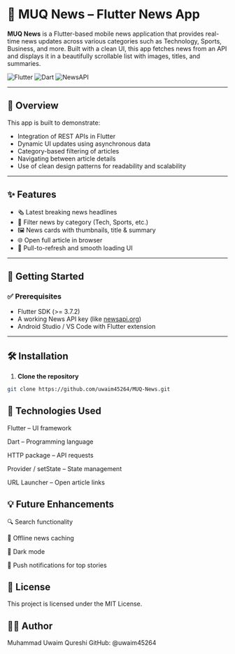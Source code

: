 # 📰 MUQ News – Flutter News App

**MUQ News** is a Flutter-based mobile news application that provides real-time news updates across various categories such as Technology, Sports, Business, and more. Built with a clean UI, this app fetches news from an API and displays it in a beautifully scrollable list with images, titles, and summaries.

![Flutter](https://img.shields.io/badge/Flutter-02569B?style=for-the-badge&logo=flutter&logoColor=white)
![Dart](https://img.shields.io/badge/Dart-0175C2?style=for-the-badge&logo=dart&logoColor=white)
![NewsAPI](https://img.shields.io/badge/API-News-blue?style=for-the-badge)

---

## 🧾 Overview

This app is built to demonstrate:
- Integration of REST APIs in Flutter
- Dynamic UI updates using asynchronous data
- Category-based filtering of articles
- Navigating between article details
- Use of clean design patterns for readability and scalability

---

## ✨ Features

- 🗞️ Latest breaking news headlines
- 📂 Filter news by category (Tech, Sports, etc.)
- 🖼️ News cards with thumbnails, title & summary
- 🌐 Open full article in browser
- 🔁 Pull-to-refresh and smooth loading UI

---

## 🚀 Getting Started

### ✅ Prerequisites

- Flutter SDK (>= 3.7.2)
- A working News API key (like [newsapi.org](https://newsapi.org))
- Android Studio / VS Code with Flutter extension

---

## 🛠 Installation

1. **Clone the repository**
```bash
git clone https://github.com/uwaim45264/MUQ-News.git
```
## 🧰 Technologies Used
Flutter – UI framework

Dart – Programming language

HTTP package – API requests

Provider / setState – State management

URL Launcher – Open article links

## 💡 Future Enhancements
🔍 Search functionality

💾 Offline news caching

🎨 Dark mode

🔔 Push notifications for top stories

## 📄 License
This project is licensed under the MIT License.

## 👨‍💻 Author
Muhammad Uwaim Qureshi
GitHub: @uwaim45264
